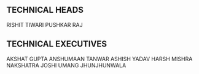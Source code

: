 ## TECHNICAL HEADS
RISHIT TIWARI
PUSHKAR RAJ

## TECHNICAL EXECUTIVES
AKSHAT GUPTA
ANSHUMAAN TANWAR
ASHISH YADAV
HARSH MISHRA
NAKSHATRA JOSHI
UMANG JHUNJHUNWALA
